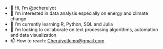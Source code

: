 - 👋 Hi, I’m @pcheruiyot
- 👀 I’m interested in data analysis especially on energy and climate change
- 🌱 I’m currently learning R, Python, SQL and Julia
- 💞️ I’m looking to collaborate on text processing algorithms, automation and data visualization
- 📫 How to reach: Cheruiyotkimp@gmail.com

<!---
pcheruiyot/pcheruiyot is a ✨ special ✨ repository because its `README.md` (this file) appears on your GitHub profile.
You can click the Preview link to take a look at your changes.
--->
